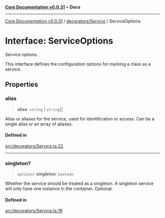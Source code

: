 [**Core Documentation v0.0.31**](../../../README.md) • **Docs**

***

[Core Documentation v0.0.31](../../../modules.md) / [decorators/Service](../README.md) / ServiceOptions

# Interface: ServiceOptions

Service options.

This interface defines the configuration options for marking a class as a service.

## Properties

### alias

> **alias**: `string` \| `string`[]

Alias or aliases for the service, used for identification or access.
Can be a single alias or an array of aliases.

#### Defined in

[src/decorators/Service.ts:22](https://github.com/stonemjs/core/blob/40e6656006329b0d27f05f845f48db22a574f5ce/src/decorators/Service.ts#L22)

***

### singleton?

> `optional` **singleton**: `boolean`

Whether the service should be treated as a singleton.
A singleton service will only have one instance in the container.
Optional.

#### Defined in

[src/decorators/Service.ts:16](https://github.com/stonemjs/core/blob/40e6656006329b0d27f05f845f48db22a574f5ce/src/decorators/Service.ts#L16)
